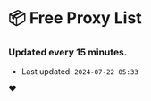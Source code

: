 # :package: Free Proxy List
### Updated every 15 minutes.

- Last updated: `2024-07-22 05:33`

:heart:
